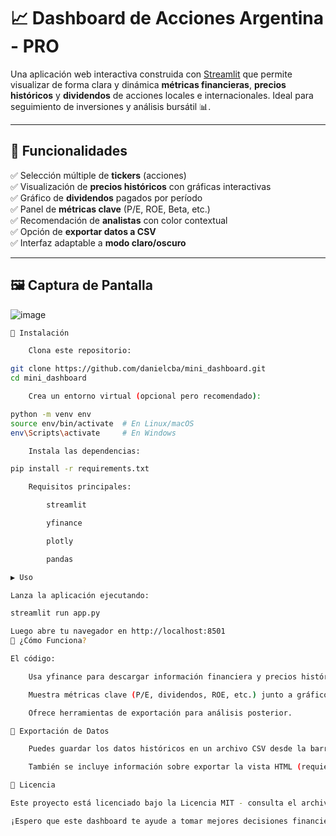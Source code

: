 # 📈 Dashboard de Acciones Argentina - PRO

Una aplicación web interactiva construida con [Streamlit](https://streamlit.io/) que permite visualizar de forma clara y dinámica **métricas financieras**, **precios históricos** y **dividendos** de acciones locales e internacionales. Ideal para seguimiento de inversiones y análisis bursátil 📊.

---

## 🧰 Funcionalidades

✅ Selección múltiple de **tickers** (acciones)  
✅ Visualización de **precios históricos** con gráficas interactivas  
✅ Gráfico de **dividendos** pagados por período  
✅ Panel de **métricas clave** (P/E, ROE, Beta, etc.)  
✅ Recomendación de **analistas** con color contextual  
✅ Opción de **exportar datos a CSV**  
✅ Interfaz adaptable a **modo claro/oscuro**

---

## 🖼️ Captura de Pantalla
![image](https://github.com/user-attachments/assets/6be4678d-11c5-4270-b84e-c06d5091756e)



```bash
🚀 Instalación

    Clona este repositorio:

git clone https://github.com/danielcba/mini_dashboard.git
cd mini_dashboard

    Crea un entorno virtual (opcional pero recomendado):

python -m venv env
source env/bin/activate  # En Linux/macOS
env\Scripts\activate     # En Windows

    Instala las dependencias:

pip install -r requirements.txt

    Requisitos principales:

        streamlit

        yfinance

        plotly

        pandas

▶️ Uso

Lanza la aplicación ejecutando:

streamlit run app.py

Luego abre tu navegador en http://localhost:8501
🧠 ¿Cómo Funciona?

El código:

    Usa yfinance para descargar información financiera y precios históricos de cada ticker.

    Muestra métricas clave (P/E, dividendos, ROE, etc.) junto a gráficos dinámicos de precios y dividendos.

    Ofrece herramientas de exportación para análisis posterior.

📁 Exportación de Datos

    Puedes guardar los datos históricos en un archivo CSV desde la barra lateral.

    También se incluye información sobre exportar la vista HTML (requiere herramientas externas).

📝 Licencia

Este proyecto está licenciado bajo la Licencia MIT - consulta el archivo [MIT License](LICENSE). para más detalles.

¡Espero que este dashboard te ayude a tomar mejores decisiones financieras! 💰📊
